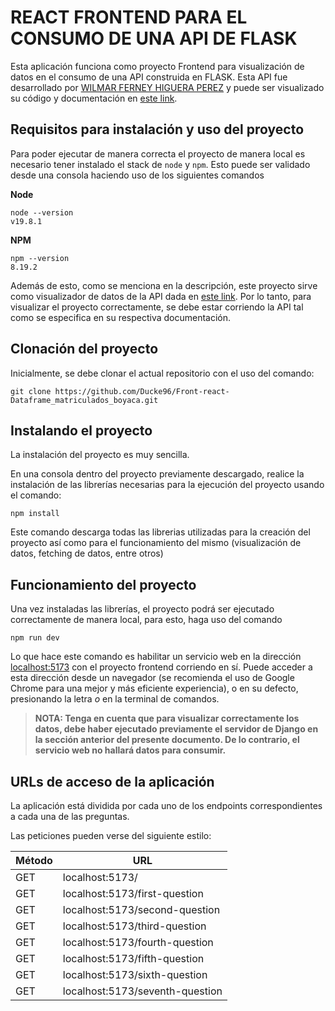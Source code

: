 # REACT FRONTEND PARA EL CONSUMO DE UNA API DE FLASK

Esta aplicación funciona como proyecto Frontend para visualización de datos en el consumo de una API construida en FLASK. 
Esta API fue desarrollado por [WILMAR FERNEY HIGUERA PEREZ](https://github.com/Ducke96/) y puede ser visualizado su código y documentación en [este link](https://github.com/Ducke96/Back-end-Matriculas-boyaca.git). 

## Requisitos para instalación y uso del proyecto

Para poder ejecutar de manera correcta el proyecto de manera local es necesario tener instalado el stack de `node` y `npm`. 
Esto puede ser validado desde una consola haciendo uso de los siguientes comandos

**Node**

    node --version
    v19.8.1

**NPM**

    npm --version
    8.19.2

Además de esto, como se menciona en la descripción, este proyecto sirve como visualizador de datos de la API dada en [este link](https://github.com/Ducke96/Back-end-Matriculas-boyaca.git). Por lo tanto, para visualizar el proyecto correctamente, se debe estar corriendo la API tal como se especifica en su respectiva documentación. 

## Clonación del proyecto 

Inicialmente, se debe clonar el actual repositorio con el uso del comando: 

    git clone https://github.com/Ducke96/Front-react-Dataframe_matriculados_boyaca.git


## Instalando el proyecto 

La instalación del proyecto es muy sencilla. 

En una consola dentro del proyecto previamente descargado, realice la instalación de las librerías necesarias para la ejecución del proyecto usando el comando:

    npm install

Este comando descarga todas las librerias utilizadas para la creación del proyecto así como para el funcionamiento del mismo (visualización de datos, fetching de datos, entre otros)

## Funcionamiento del proyecto

Una vez instaladas las librerías, el proyecto podrá ser ejecutado correctamente de manera local, para esto, haga uso del comando

    npm run dev

Lo que hace este comando es habilitar un servicio web en la dirección [localhost:5173](localhost:5173) con el proyecto frontend corriendo en sí. Puede acceder a esta dirección desde un navegador (se recomienda el uso de Google Chrome para una mejor y más eficiente experiencia), o en su defecto, presionando la letra *o* en la terminal de comandos.

> **NOTA: Tenga en cuenta que para visualizar correctamente los datos, debe haber ejecutado previamente el servidor de Django en la sección anterior del presente documento. De lo contrario, el servicio web no
hallará datos para consumir.**

## URLs de acceso de la aplicación
La aplicación está dividida por cada uno de los endpoints correspondientes a cada una de las preguntas. 

Las peticiones pueden verse del siguiente estilo: 

|Método|URL|
|--|--|
| GET | localhost:5173/ |
| GET | localhost:5173/first-question |
| GET | localhost:5173/second-question |
| GET | localhost:5173/third-question |
| GET | localhost:5173/fourth-question |
| GET | localhost:5173/fifth-question |
| GET | localhost:5173/sixth-question |
| GET | localhost:5173/seventh-question |

